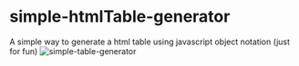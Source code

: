 # simple-htmlTable-generator
A simple way to generate a html table using javascript object notation (just for fun)
![simple-table-generator](https://user-images.githubusercontent.com/94840730/184037359-e45ad8fe-c77d-4e1d-bac2-758b76b657ad.png)
